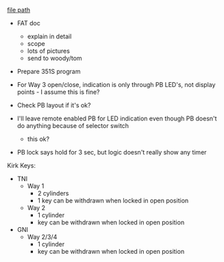 
[file path](<file:///C:\Users\jnetherton\G&W Electric Co\US-PowerGridAutomation - Documents\_Lazer\Camp Humphreys (KK Interlock) - 111321>)

- FAT doc
	- explain in detail
	- scope
	- lots of pictures
	- send to woody/tom
- Prepare 351S program

- For Way 3 open/close, indication is only through PB LED's, not display points - I assume this is fine?
- Check PB layout if it's ok?
- I'll leave remote enabled PB for LED indication even though PB doesn't do anything because of selector switch
	- this ok?
- PB lock says hold for 3 sec, but logic doesn't really show any timer

Kirk Keys:
- TNI
	- Way 1
		- 2 cylinders
		- 1 key can be withdrawn when locked in open position
	- Way 2
		- 1 cylinder
		- key can be withdrawn when locked in open position
- GNI
	- Way 2/3/4
		- 1 cylinder
		- key can be withdrawn when locked in open position
